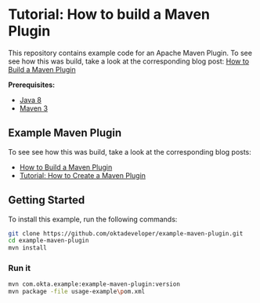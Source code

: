 # Tutorial: How to build a Maven Plugin

This repository contains example code for an Apache Maven Plugin.  To see see how this was build, take a look at the corresponding blog post: [How to Build a Maven Plugin](https://developer.okta.com/blog/2019/09/23/tutorial-build-a-maven-plugin)

**Prerequisites:**

- [Java 8](https://adoptopenjdk.net/)
- [Maven 3](https://maven.apache.org/download.cgi)

## Example Maven Plugin

To see see how this was build, take a look at the corresponding blog posts: 
- [How to Build a Maven Plugin](https://developer.okta.com/blog/2019/09/23/tutorial-build-a-maven-plugin)
- [Tutorial: How to Create a Maven Plugin](https://dzone.com/articles/tutorial-create-a-maven-plugin)

## Getting Started

To install this example, run the following commands:
```bash
git clone https://github.com/oktadeveloper/example-maven-plugin.git
cd example-maven-plugin
mvn install
```

### Run it

```bash
mvn com.okta.example:example-maven-plugin:version
mvn package -file usage-example\pom.xml
```
